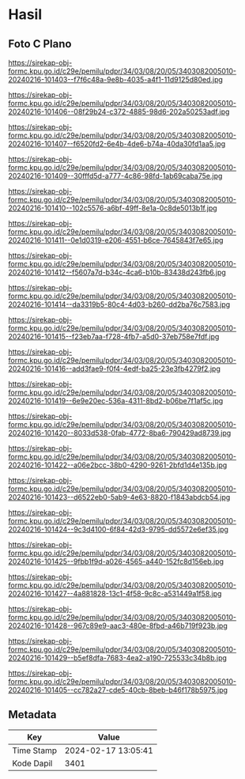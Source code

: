 # Hasil

## Foto C Plano

https://sirekap-obj-formc.kpu.go.id/c29e/pemilu/pdpr/34/03/08/20/05/3403082005010-20240216-101403--f7f6c48a-9e8b-4035-a4f1-11d9125d80ed.jpg

https://sirekap-obj-formc.kpu.go.id/c29e/pemilu/pdpr/34/03/08/20/05/3403082005010-20240216-101406--08f29b24-c372-4885-98d6-202a50253adf.jpg

https://sirekap-obj-formc.kpu.go.id/c29e/pemilu/pdpr/34/03/08/20/05/3403082005010-20240216-101407--f6520fd2-6e4b-4de6-b74a-40da30fd1aa5.jpg

https://sirekap-obj-formc.kpu.go.id/c29e/pemilu/pdpr/34/03/08/20/05/3403082005010-20240216-101409--30fffd5d-a777-4c86-98fd-1ab69caba75e.jpg

https://sirekap-obj-formc.kpu.go.id/c29e/pemilu/pdpr/34/03/08/20/05/3403082005010-20240216-101410--102c5576-a6bf-49ff-8e1a-0c8de5013b1f.jpg

https://sirekap-obj-formc.kpu.go.id/c29e/pemilu/pdpr/34/03/08/20/05/3403082005010-20240216-101411--0e1d0319-e206-4551-b6ce-7645843f7e65.jpg

https://sirekap-obj-formc.kpu.go.id/c29e/pemilu/pdpr/34/03/08/20/05/3403082005010-20240216-101412--f5607a7d-b34c-4ca6-b10b-83438d243fb6.jpg

https://sirekap-obj-formc.kpu.go.id/c29e/pemilu/pdpr/34/03/08/20/05/3403082005010-20240216-101414--da3319b5-80c4-4d03-b260-dd2ba76c7583.jpg

https://sirekap-obj-formc.kpu.go.id/c29e/pemilu/pdpr/34/03/08/20/05/3403082005010-20240216-101415--f23eb7aa-f728-4fb7-a5d0-37eb758e7fdf.jpg

https://sirekap-obj-formc.kpu.go.id/c29e/pemilu/pdpr/34/03/08/20/05/3403082005010-20240216-101416--add3fae9-f0f4-4edf-ba25-23e3fb4279f2.jpg

https://sirekap-obj-formc.kpu.go.id/c29e/pemilu/pdpr/34/03/08/20/05/3403082005010-20240216-101419--6e9e20ec-536a-4311-8bd2-b06be7f1af5c.jpg

https://sirekap-obj-formc.kpu.go.id/c29e/pemilu/pdpr/34/03/08/20/05/3403082005010-20240216-101420--8033d538-0fab-4772-8ba6-790429ad8739.jpg

https://sirekap-obj-formc.kpu.go.id/c29e/pemilu/pdpr/34/03/08/20/05/3403082005010-20240216-101422--a06e2bcc-38b0-4290-9261-2bfd1d4e135b.jpg

https://sirekap-obj-formc.kpu.go.id/c29e/pemilu/pdpr/34/03/08/20/05/3403082005010-20240216-101423--d6522eb0-5ab9-4e63-8820-f1843abdcb54.jpg

https://sirekap-obj-formc.kpu.go.id/c29e/pemilu/pdpr/34/03/08/20/05/3403082005010-20240216-101424--9c3d4100-6f84-42d3-9795-dd5572e6ef35.jpg

https://sirekap-obj-formc.kpu.go.id/c29e/pemilu/pdpr/34/03/08/20/05/3403082005010-20240216-101425--9fbb1f9d-a026-4565-a440-152fc8d156eb.jpg

https://sirekap-obj-formc.kpu.go.id/c29e/pemilu/pdpr/34/03/08/20/05/3403082005010-20240216-101427--4a881828-13c1-4f58-9c8c-a531449a1f58.jpg

https://sirekap-obj-formc.kpu.go.id/c29e/pemilu/pdpr/34/03/08/20/05/3403082005010-20240216-101428--967c89e9-aac3-480e-8fbd-a46b719f923b.jpg

https://sirekap-obj-formc.kpu.go.id/c29e/pemilu/pdpr/34/03/08/20/05/3403082005010-20240216-101429--b5ef8dfa-7683-4ea2-a190-725533c34b8b.jpg

https://sirekap-obj-formc.kpu.go.id/c29e/pemilu/pdpr/34/03/08/20/05/3403082005010-20240216-101405--cc782a27-cde5-40cb-8beb-b46f178b5975.jpg


## Metadata

| Key        | Value               |
| ---------- | ------------------- |
| Time Stamp | 2024-02-17 13:05:41 |
| Kode Dapil | 3401                |




